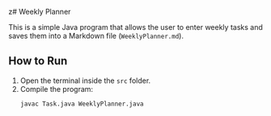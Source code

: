 z# Weekly Planner

This is a simple Java program that allows the user to enter weekly tasks and saves them into a Markdown file (`WeeklyPlanner.md`).

## How to Run
1. Open the terminal inside the `src` folder.
2. Compile the program:
   ```bash
   javac Task.java WeeklyPlanner.java
   
